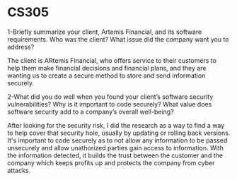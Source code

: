 # CS305

1-Briefly summarize your client, Artemis Financial, and its software requirements. Who was the client? What issue did the company want you to address?

The client is ARtemis Financial, who offers service to their customers to help them make financial decisions and financial plans, and they are wanting us to create a secure method to store and send information securely.

2-What did you do well when you found your client’s software security vulnerabilities? Why is it important to code securely? What value does software security add to a company’s overall well-being?

After looking for the security risk, I did the research as a way to find a way to help cover that security hole, usually by updating or rolling back versions. It's important to code securely as to not allow any information 
to be passed unsecurely and allow unathorized parties gain access to information. With the information detected, it builds the trust between the customer and the company which keeps profits up and protects the company 
from cyber attacks.


